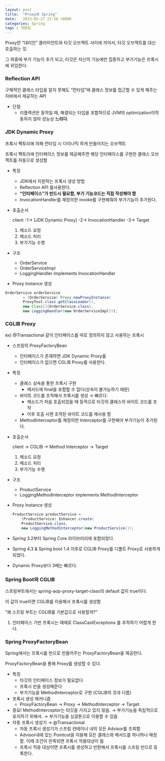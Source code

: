 ```yaml
---
layout: post
title:  "Proxy와 Spring"
date:   2023-05-27 22:30 +0900
categories: Spring
tags : 개발팁
---
```

Proxy란 “대리인” 클라이언트와 타깃 오브젝트 사이에 끼어서, 타깃 오브젝트를 대신 호출하는 것.

그 와중에 부가 기능이 추가 되고, 타깃은 자신의 기능에만 집중하고 부가기능은 프록시에 위임한다.

### Reflection API

구체적인 클래스 타입을 알지 못해도 “런타임”에 클래스 정보를 접근할 수 있게 해주는 자바에서 제공하는 API

- 단점
    - 리플렉션은 동적일 때, 해결되는 타입을 포함하므로 JVM의 optimization이작동하지 않아 성능상 **느리다**.

### JDK Dynamic Proxy

프록시 팩토리에 의해 런타임 시 다이나믹 하게 만들어지는 오브젝트

프록시 팩토리에 인터페이스 정보를 제공해주면 해당 인터페이스를 구현한 클래스 오브젝트를 자동으로 생성함

- 특징
    - JDK에서 지원하는 프록시 생성 방법
    - Reflection API 를사용한다.
    - **“인터페이스”가 반드시 필요함, 부가 기능코드는 직접 작성해야 함**
    - InvocationHandler를 재정의한 invoke를 구현해줘야 부가기능이 추가된다.
- 호출순서

  client -1→ [JDK Dynamic Proxy] -2→ InvocationHandler -3→ Target

    1. 메소드 요청
    2. 메소드 처리
    3. 부가기능 수행
- 구조
    - OrderService
    - OrderServiceImpl
    - LoggingHandler implements InvocationHandler
- Proxy Instance 생성

```java
OrderService orderService
		= (OrderService) Proxy.newProxyInstance(
		ProxyTest.class.getClassLoader(),
		new Class[]{OrderService.class},
		new LoggingHandler(new OrderServiceImpl)));
```

### CGLIB Proxy

ex) @Transactional 같이 인터페이스를 따로 정의하지 않고 사용하는 프록시

- 스프링의 ProxyFactoryBean
    - 인터페이스가 존재하면 JDK Dynamic Proxy를
    - 인터페이스가 없으면 CGLIB Proxy를 사용한다.
- 특징
    - 클래스 상속을 통한 프록시 구현
        - 메서드에 final을 포함할 수 없다(상속이 불가능하기 때문)
    - 바이트 코드를 조작해서 프록시를 생성 → 빠르다.
        - 메소드가 처음 호출되었을 때 동적으로 타깃의 클래스의 바이트 코드를 조작
        - 이후 호출 시엔 조작된 바이트 코드를 재사용 함
    - MethodInterceptor를 재정의한 Interceptor를 구현해야 부가기능이 추가된다.
- 호출순서

  client → CGLIB → Method Interceptor → Target

    1. 메소드 요청
    2. 메소드 처리
    3. 부가기능 수행
- 구조
    - ProductService
    - LoggingMethodInterceptor implements MethodInterceptor
- Proxy Instance 생성

    ```java
    ProductService productService =
    	(ProductService) Enhancer.create(
    	ProductService.class,
    	new LoggingMethodInterceptor(new ProductService());
    ```

- Spring 3.2부터 Spring Core 라이브러리에 포함되었다.
- Spring 4.3 & Spring boot 1.4 이후로 CGLIB Proxy를 디폴트 Proxy로 사용하게 되었다.
- Dynamic Proxy보다 3배는 빠르다.

### Spring Boot와 CGLIB

스프링부트에서는 spring-aop-proxy-target-class의 default 값이 true이다.

이 값이 true이면 CGLIB를 이용해서 프록시를 생성함

“왜 스프링 부트는 CGLIB를 기본값으로 사용할까?”

1. 인터페이스 기반 프록시는 때때로 ClassCastExceptions 를 추적하기 어렵게 한다.

### Spring ProxyFactoryBean

Spring에서는 프록시를 빈으로 만들어주는 ProxyFactoryBean을 제공한다.

ProxyFactoryBean을 통해 Proxy를 생성할 수 있다.

- 특징
    - 타깃의 인터페이스 정보가 필요없다
    - 프록시 빈을 생성해준다
    - 부가기능을 MethodInterceptor로 구현 (CGLIB의 것과 다름)
- 프록시 생성 매커니즘
    - ProxyFactoryBean → Proxy → MethodInterceptor → Target
- 중요! MethodInterceptor는 타깃을 가지고 있지 않음. → 부가기능을 독립적으로 유지하기 위해서. → 부가기능을 싱글톤으로 이용할 수 있음
- 자동 프록시 생성기 → @Transactional
    - 자동 프록시 생성기가 스프링 컨테이너 내의 모든 Advisor를 조회함
    - Advisor내에 있는 Pointcut을 이용해 모든 클래스와 메서드를 하나하나 매칭함. 이때 조건이 만족되면 프록시 적용대상이 됨
    - 프록시 적용 대상이면 프록시를 생성하고 반환해서 프록시를 스프링 빈으로 등록한다.
